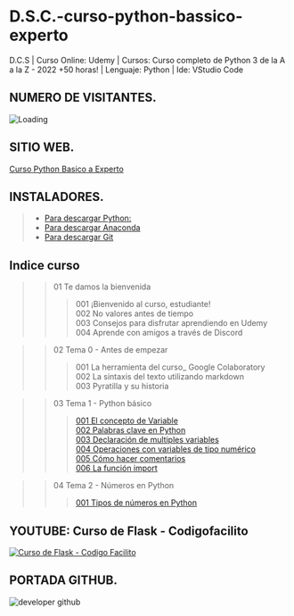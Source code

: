 # D.S.C.-curso-python-bassico-experto
D.C.S | Curso Online: Udemy | Cursos: Curso completo de Python 3 de la A a la Z - 2022 +50 horas! | Lenguaje: Python | Ide: VStudio Code

## NUMERO DE VISITANTES.
<img align="left" src = "https://profile-counter.glitch.me/D.S.C.-curso-python-basico-experto/count.svg" alt ="Loading"> <br>

## SITIO WEB.
[Curso Python Basico a Experto](https://developer-community-sw.github.io/D.S.C.-curso-python-basico-experto/)
## INSTALADORES.
> * [Para descargar Python:](https://www.python.org/) <br>
> * [Para descargar Anaconda](https://www.anaconda.com/products/individual) <br>
> * [Para descargar Git](https://git-scm.com/) <br>

## Indice curso
>> 01 Te damos la bienvenida
>>> 001 ¡Bienvenido al curso, estudiante!<br>
>>> 002 No valores antes de tiempo<br>
>>> 003 Consejos para disfrutar aprendiendo en Udemy<br>
>>> 004 Aprende con amigos a través de Discord<br>

>> 02 Tema 0 - Antes de empezar
>>> 001 La herramienta del curso_ Google Colaboratory<br>
>>> 002 La sintaxis del texto utilizando markdown<br>
>>> 003 Pyratilla y su historia<br>

>> 03 Tema 1 - Python básico
>>> [001 El concepto de Variable](https://github.com/developer-community-sw/D.S.C.-curso-python-basico-experto/blob/main/resources/03%20Tema%201%20-%20Python%20ba%CC%81sico/001%20El%20concepto%20de%20Variable.ipynb)<br>
>>> [002 Palabras clave en Python](https://github.com/developer-community-sw/D.S.C.-curso-python-basico-experto/blob/main/resources/03%20Tema%201%20-%20Python%20ba%CC%81sico/002%20Palabras%20clave%20en%20Python.ipynb)<br>
>>> [003 Declaración de multiples variables](https://github.com/developer-community-sw/D.S.C.-curso-python-basico-experto/blob/main/resources/03%20Tema%201%20-%20Python%20ba%CC%81sico/003%20Declaracio%CC%81n%20de%20multiples%20variables.ipynb)<br>
>>> [004 Operaciones con variables de tipo numérico](https://github.com/developer-community-sw/D.S.C.-curso-python-basico-experto/blob/main/resources/03%20Tema%201%20-%20Python%20ba%CC%81sico/004%20Operaciones%20con%20variables%20de%20tipo%20nume%CC%81rico.ipynb)<br>
>>> [005 Cómo hacer comentarios](https://github.com/developer-community-sw/D.S.C.-curso-python-basico-experto/blob/main/resources/03%20Tema%201%20-%20Python%20ba%CC%81sico/005%20Co%CC%81mo%20hacer%20comentarios.ipynb)<br>
>>> [006 La función import](https://github.com/developer-community-sw/D.S.C.-curso-python-basico-experto/blob/main/resources/03%20Tema%201%20-%20Python%20ba%CC%81sico/006%20La%20funcio%CC%81n%20import.ipynb)<br>

>> 04 Tema 2 - Números en Python
>>> [001 Tipos de números en Python](https://github.com/developer-community-sw/D.S.C.-curso-python-basico-experto/blob/main/resources/04%20Tema%202%20-%20Nu%CC%81meros%20en%20Python/001%20Tipos%20de%20nu%CC%81meros%20en%20Python.ipynb)<br>

## YOUTUBE: Curso de Flask - Codigofacilito
[![Curso de Flask - Codigo Facilito](https://user-images.githubusercontent.com/36086876/149682172-1951c8ea-28c6-406f-8b34-44fcf27e3469.png)](https://youtube.com/playlist?list=PLagErt3C7iltAydvN6SgCVKsOH4xQQKsk)

## PORTADA GITHUB.
![developer github](https://user-images.githubusercontent.com/36086876/149681760-947f442b-a455-4f4a-80ab-1ce8341c83c6.png)